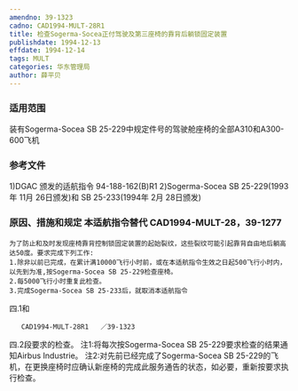 ```yaml
---
amendno: 39-1323
cadno: CAD1994-MULT-28R1
title: 检查Sogerma-Socea正付驾驶及第三座椅的靠背后躺锁固定装置
publishdate: 1994-12-13
effdate: 1994-12-14
tags: MULT
categories: 华东管理局
author: 薛平贝
---
```


### 适用范围 
装有Sogerma-Socea SB 25-229中规定件号的驾驶舱座椅的全部A310和A300-600飞机

### 参考文件
1)DGAC 颁发的适航指令 94-188-162(B)R1 
    2)Sogerma-Socea SB 25-229(1993年 11月 26日颁发)和 SB 25-233(1994年 2月 28日颁发) 

### 原因、措施和规定 本适航指令替代 CAD1994-MULT-28，39-1277 
    为了防止和及时发现座椅靠背控制锁固定装置的起始裂纹，这些裂纹可能引起靠背自由地后躺高达50度。要求完成下列工作: 
    1.除非以前已完成，在累计满10000飞行小时前，或在本适航指令生效之日起500飞行小时内，以先到为准,按Sogerma-Socea SB 25-229检查座椅。 
    2.每5000飞行小时重复此检查。 
    3.完成Sogerma-Socea SB 25-233后，就取消本适航指令
四.1和

       CAD1994-MULT-28R1   ／39-1323 
四.2段要求的检查。     注1:将每次按Sogerma-Socea SB 25-229要求检查的结果通知Airbus Industrie。 
    注2:对先前已经完成了Sogerma-Socea SB 25-229的飞机，在更换座椅时应确认新座椅的完成此服务通告的状态，如必要，重新按要求执行检查。
